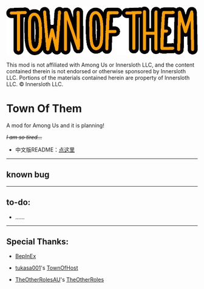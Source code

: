 ![ModLogo](Resources/totLogo.png)

This mod is not affiliated with Among Us or Innersloth LLC, and the content contained therein is not endorsed or otherwise sponsored by Innersloth LLC. Portions of the materials contained herein are property of Innersloth LLC. © Innersloth LLC.

# Town Of Them
A mod for Among Us and it is planning!

*~~I am so tired...~~*

* 中文版README：[点这里](README_SChinese.md)
----------------------------

## known bug

----------------------------

## to-do:

* ......

----------------------------

## Special Thanks:

* [BepInEx](https://github.com/BepInEx/BepInEx)

* [tukasa001](https://github.com/tukasa0001)'s 
[TownOfHost](https://github.com/tukasa0001/TownOfHost)

* [TheOtherRolesAU](https://github.com/TheOtherRolesAU)'s 
[TheOtherRoles](https://github.com/TheOtherRolesAU/TheOtherRoles)